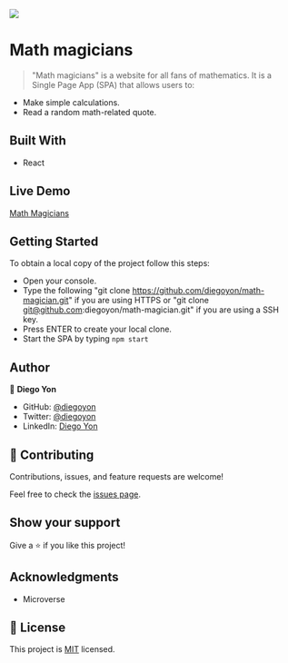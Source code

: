 ![](https://img.shields.io/badge/Microverse-blueviolet)

# Math magicians

> "Math magicians" is a website for all fans of mathematics. It is a Single Page App (SPA) that allows users to:

- Make simple calculations.
- Read a random math-related quote.

## Built With

- React

## Live Demo

[Math Magicians](https://)

## Getting Started

To obtain a local copy of the project follow this steps:

- Open your console.
- Type the following "git clone https://github.com/diegoyon/math-magician.git" if you are using HTTPS or "git clone git@github.com:diegoyon/math-magician.git" if you are using a SSH key.
- Press ENTER to create your local clone.
- Start the SPA by typing `npm start`

## Author

👤 **Diego Yon**

- GitHub: [@diegoyon](https://github.com/diegoyon)
- Twitter: [@diegoyon](https://twitter.com/diegoyon)
- LinkedIn: [Diego Yon](https://www.linkedin.com/in/diego-yon-9311aa41/)

## 🤝 Contributing

Contributions, issues, and feature requests are welcome!

Feel free to check the [issues page](../../issues/).

## Show your support

Give a ⭐️ if you like this project!

## Acknowledgments

- Microverse

## 📝 License

This project is [MIT](./LICENSE) licensed.
